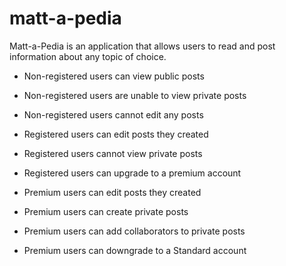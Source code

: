 # matt-a-pedia

Matt-a-Pedia is an application that allows users to read and post information about any topic of choice.

* Non-registered users can view public posts 
* Non-registered users are unable to view private posts 
* Non-registered users cannot edit any posts

* Registered users can edit posts they created
* Registered users cannot view private posts
* Registered users can upgrade to a premium account

* Premium users can edit posts they created
* Premium users can create private posts
* Premium users can add collaborators to private posts
* Premium users can downgrade to a Standard account